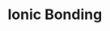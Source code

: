 <div style="float:right;margin:auto"><ebook-button title="Ionic Bonding" link="https://genchem.science.psu.edu/06-2-ionic-bonding"></ebook-button></div>


# Ionic Bonding

